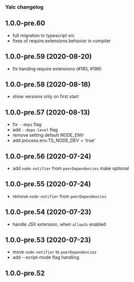 ### Yalc changelog

## 1.0.0-pre.60 

- full migration to typescript src
- fixes of require.extensions behavior in compiler

## 1.0.0-pre.59 (2020-08-20)

- fix handing require extensions (#185, #196)

## 1.0.0-pre.58 (2020-08-18)

- show versions only on first start

## 1.0.0-pre.57 (2020-08-13)

- fix `--deps` flag
- add `--deps-level` flag
- remove setting default NODE_ENV
- add process.env.TS_NODE_DEV = 'true'

## 1.0.0-pre.56 (2020-07-24)

- add `node-notifier` from `peerDependencies` make optional

## 1.0.0-pre.55 (2020-07-24)

- remove `node-notifier` from `peerDependencies`

## 1.0.0-pre.54 (2020-07-23)

- handle JSX extension, when `allowJs` enabled

## 1.0.0-pre.53 (2020-07-23)

- move `node-notifier` to `peerDependencies`
- add --script-mode flag handling

## 1.0.0-pre.52 


